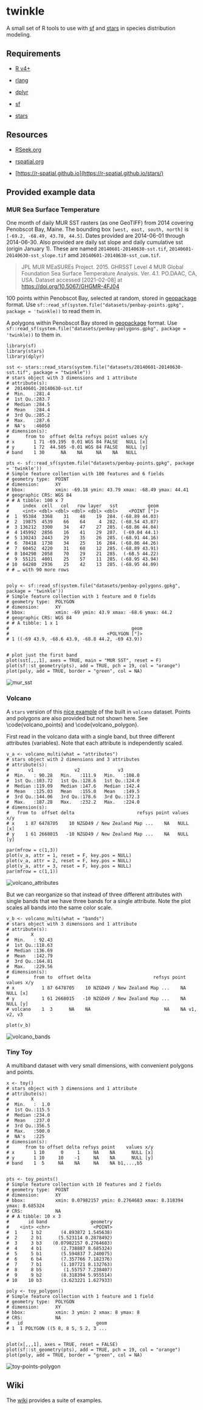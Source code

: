 # twinkle

A small set of R tools to use with [sf](https://CRAN.R-project.org/package=sf) and [stars](https://CRAN.R-project.org/package=stars) in species distribution modeling.

## Requirements
 
 + [R v4+](https://www.r-project.org/)
 
 + [rlang](https://CRAN.R-project.org/package=rlang)
  
 + [dplyr](https://CRAN.R-project.org/package=dplyr)
 
 + [sf](https://CRAN.R-project.org/package=sf)
 
 + [stars](https://CRAN.R-project.org/package=stars)


## Resources

 + [RSeek.org](https://rseek.org/?q=stars+sf)
 
 + [rspatial.org](https://rspatial.org/)
 
 + [https://r-spatial.github.io](https://r-spatial.github.io/stars/)


## Provided example data

### MUR Sea Surface Temperature

One month of daily MUR SST rasters (as one GeoTIFF) from 2014 covering Penobscot Bay, Maine. The bounding box `[west, east, south, north]` is `[-69.2, -68.49, 43.78, 44.5]`. Dates provided are 2014-06-01 through 2014-06-30.  Also provided are daily sst slope and daily cumulative sst (origin January 1).  These are named `20140601-20140630-sst.tif`, `20140601-20140630-sst_slope.tif` amd `20140601-20140630-sst_cum.tif`.

> JPL MUR MEaSUREs Project. 2015. GHRSST Level 4 MUR Global Foundation Sea Surface Temperature Analysis. Ver. 4.1. PO.DAAC, CA, USA. Dataset accessed [2021-02-08] at https://doi.org/10.5067/GHGMR-4FJ04

100 points within Penobscot Bay, selected at random, stored in [geopackage](https://www.geopackage.org/) format. Use `sf::read_sf(system.file("datasets/penbay-points.gpkg", package = 'twinkle))` to read them in.

A polygons within Penobscot Bay stored in [geopackage](https://www.geopackage.org/) format.  Use `sf::read_sf(system.file("datasets/penbay-polygons.gpkg", package = 'twinkle))` to them in.

```
library(sf)
library(stars)
library(dplyr)

sst <- stars::read_stars(system.file("datasets/20140601-20140630-sst.tif", package = "twinkle"))
# stars object with 3 dimensions and 1 attribute
# attribute(s):
#  20140601-20140630-sst.tif 
#  Min.   :281.4             
#  1st Qu.:283.7             
#  Median :284.5             
#  Mean   :284.4             
#  3rd Qu.:285.2             
#  Max.   :287.6             
#  NA's   :46050             
# dimension(s):
#      from to  offset delta refsys point values x/y
# x       1 71 -69.195  0.01 WGS 84 FALSE   NULL [x]
# y       1 72  44.505 -0.01 WGS 84 FALSE   NULL [y]
# band    1 30      NA    NA     NA    NA   NULL  

pts <- sf::read_sf(system.file("datasets/penbay-points.gpkg", package = 'twinkle'))
# Simple feature collection with 100 features and 6 fields
# geometry type:  POINT
# dimension:      XY
# bbox:           xmin: -69.18 ymin: 43.79 xmax: -68.49 ymax: 44.41
# geographic CRS: WGS 84
# # A tibble: 100 x 7
#     index  cell   col   row layer   sst           geom
#     <int> <dbl> <dbl> <dbl> <dbl> <dbl>    <POINT [°]>
#  1  95384  3368    31    48    19  284. (-68.89 44.03)
#  2  19875  4539    66    64     4  282. (-68.54 43.87)
#  3 136212  3300    34    47    27  285. (-68.86 44.04)
#  4 145992  2856    16    41    29  287.  (-69.04 44.1)
#  5 130243  2443    29    35    26  285. (-68.91 44.16)
#  6  78418  1738    34    25    16  284. (-68.86 44.26)
#  7  60452  4220    31    60    12  285. (-68.89 43.91)
#  8 104298  2058    70    29    21  285.  (-68.5 44.22)
#  9  55121  4001    25    57    11  285. (-68.95 43.94)
# 10  64280  2936    25    42    13  285. (-68.95 44.09)
# # … with 90 more rows


poly <- sf::read_sf(system.file("datasets/penbay-polygons.gpkg", package = 'twinkle'))
# Simple feature collection with 1 feature and 0 fields
# geometry type:  POLYGON
# dimension:      XY
# bbox:           xmin: -69 ymin: 43.9 xmax: -68.6 ymax: 44.2
# geographic CRS: WGS 84
# # A tibble: 1 x 1
#                                             geom
#                                    <POLYGON [°]>
# 1 ((-69 43.9, -68.6 43.9, -68.8 44.2, -69 43.9))


# plot just the first band
plot(sst[,,,1], axes = TRUE, main = "MUR SST", reset = F)
plot(sf::st_geometry(pts), add = TRUE, pch = 19, col = "orange")
plot(poly, add = TRUE, border = "green", col = NA)
```
![mur_sst](inst/images/mur_sst.png)

### Volcano

A `stars` version of this [nice example](https://waterdata.usgs.gov/blog/inlmiscmaps/) of the built in `volcano` dataset. Points and polygons are also provided but not shown here.  See \code{volcano_points} and \code{volcano_polygon}.

First read in the volcano data with a single band, but three different attributes (variables). Note that each attribute is independently scaled.
```
v_a <- volcano_multi(what = "attributes")
# stars object with 2 dimensions and 3 attributes
# attribute(s):
#       v1               v2              v3        
#  Min.   : 90.28   Min.   :111.9   Min.   :108.0  
#  1st Qu.:103.72   1st Qu.:128.6   1st Qu.:124.0  
#  Median :119.09   Median :147.6   Median :142.4  
#  Mean   :125.03   Mean   :155.0   Mean   :149.5  
#  3rd Qu.:144.06   3rd Qu.:178.6   3rd Qu.:172.3  
#  Max.   :187.28   Max.   :232.2   Max.   :224.0  
# dimension(s):
#   from to  offset delta                       refsys point values x/y
# x    1 87 6478705    10 NZGD49 / New Zealand Map ...    NA   NULL [x]
# y    1 61 2668015   -10 NZGD49 / New Zealand Map ...    NA   NULL [y]

par(mfrow = c(1,3))
plot(v_a, attr = 1, reset = F, key.pos = NULL)
plot(v_a, attr = 2, reset = F, key.pos = NULL)
plot(v_a, attr = 3, reset = F, key.pos = NULL)
par(mfrow = c(1,1))
```
![volcano_attributes](inst/images/volcano_attributes.png)

But we can reorganize so that instead of three different attributes with single bands that we have three bands for a single attribute.  Note the plot scales all bands into the same color scale.
```
v_b <- volcano_multi(what = "bands")
# stars object with 3 dimensions and 1 attribute
# attribute(s):
#        X         
#  Min.   : 92.43  
#  1st Qu.:118.63  
#  Median :136.69  
#  Mean   :142.79  
#  3rd Qu.:164.81  
#  Max.   :229.56  
# dimension(s):
#         from to  offset delta                       refsys point     values x/y
# x          1 87 6478705    10 NZGD49 / New Zealand Map ...    NA       NULL [x]
# y          1 61 2668015   -10 NZGD49 / New Zealand Map ...    NA       NULL [y]
# volcano    1  3      NA    NA                           NA    NA v1, v2, v3    

plot(v_b)
```
![volcano_bands](inst/images/volcano_bands.png)


### Tiny Toy

A multiband dataset with very small dimensions, with convenient polygons and points.

```
x <- toy()
# stars object with 3 dimensions and 1 attribute
# attribute(s):
#        X        
#  Min.   :  1.0  
#  1st Qu.:115.5  
#  Median :234.0  
#  Mean   :237.0  
#  3rd Qu.:356.5  
#  Max.   :500.0  
#  NA's   :225    
# dimension(s):
#      from to offset delta refsys point    values x/y
# x       1 10      0     1     NA    NA      NULL [x]
# y       1 10     10    -1     NA    NA      NULL [y]
# band    1  5     NA    NA     NA    NA b1,...,b5 


pts <- toy_points()
# Simple feature collection with 10 features and 2 fields
# geometry type:  POINT
# dimension:      XY
# bbox:           xmin: 0.07982157 ymin: 0.2764683 xmax: 8.318394 ymax: 8.685324
# CRS:            NA
# # A tibble: 10 x 3
#       id band                geometry
#    <int> <chr>                <POINT>
#  1     1 b2       (4.893872 1.545638)
#  2     2 b1      (5.523114 0.2878492)
#  3     3 b3    (0.07982157 0.2764683)
#  4     4 b1       (2.738887 8.685324)
#  5     5 b1       (5.594837 7.240075)
#  6     6 b4       (7.357766 7.182376)
#  7     7 b1       (1.107721 8.132763)
#  8     8 b5        (1.55757 7.238407)
#  9     9 b2       (8.318394 5.955514)
# 10    10 b3       (3.623221 1.627933)

poly <- toy_polygon()
# Simple feature collection with 1 feature and 1 field
# geometry type:  POLYGON
# dimension:      XY
# bbox:           xmin: 3 ymin: 2 xmax: 8 ymax: 8
# CRS:            NA
#   id                           geom
# 1  1 POLYGON ((5 8, 8 5, 5 2, 3 ...


plot(x[,,,1], axes = TRUE, reset = FALSE)
plot(sf::st_geometry(pts), add = TRUE, pch = 19, col = "orange")
plot(poly, add = TRUE, border = "green", col = NA)
```
![toy-points-polygon](inst/images/toy-points-polygon.png)

## Wiki

The [wiki](https://github.com/BigelowLab/twinkle/wiki) provides a suite of examples.


